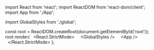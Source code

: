 import React from 'react'; 
 import ReactDOM from 'react-dom/client'; 
 import App from './App'; 
  
 import GlobalStyles from './global'; 
  
  
 const root = ReactDOM.createRoot(document.getElementById('root')); 
 root.render( 
   <React.StrictMode> 
     <GlobalStyles /> 
     <App /> 
   </React.StrictMode> 
 );
